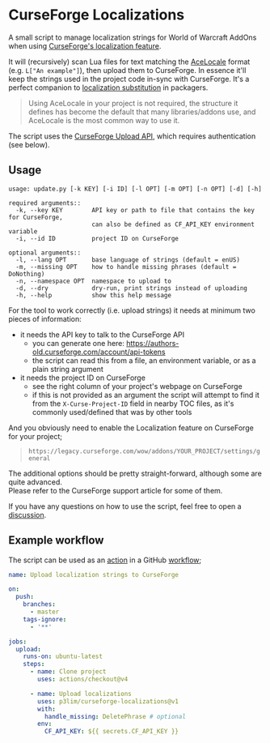 # CurseForge Localizations

A small script to manage localization strings for World of Warcraft AddOns when using [CurseForge's localization feature](https://support.curseforge.com/en/support/solutions/articles/9000197356-project-localization).

It will (recursively) scan Lua files for text matching the [AceLocale](https://www.wowace.com/projects/ace3/pages/api/ace-locale-3-0) format (e.g. `L["An example"]`), then upload them to CurseForge. In essence it'll keep the strings used in the project code in-sync with CurseForge. It's a perfect companion to [localization substitution](https://github.com/BigWigsMods/packager/wiki/Localization-Substitution) in packagers.

> Using AceLocale in your project is not required, the structure it defines has become the default that many libraries/addons use, and AceLocale is the most common way to use it.

The script uses the [CurseForge Upload API](https://support.curseforge.com/en/support/solutions/articles/9000197321-curseforge-api), which requires authentication (see below).

## Usage

```
usage: update.py [-k KEY] [-i ID] [-l OPT] [-m OPT] [-n OPT] [-d] [-h]

required arguments::
  -k, --key KEY        API key or path to file that contains the key for CurseForge,
                       can also be defined as CF_API_KEY environment variable
  -i, --id ID          project ID on CurseForge

optional arguments::
  -l, --lang OPT       base language of strings (default = enUS)
  -m, --missing OPT    how to handle missing phrases (default = DoNothing)
  -n, --namespace OPT  namespace to upload to
  -d, --dry            dry-run, print strings instead of uploading
  -h, --help           show this help message
```

For the tool to work correctly (i.e. upload strings) it needs at minimum two pieces of information:

- it needs the API key to talk to the CurseForge API
  - you can generate one here: <https://authors-old.curseforge.com/account/api-tokens>
  - the script can read this from a file, an environment variable, or as a plain string argument
- it needs the project ID on CurseForge
  - see the right column of your project's webpage on CurseForge
  - if this is not provided as an argument the script will attempt to find it from the `X-Curse-Project-ID` field in nearby TOC files, as it's commonly used/defined that was by other tools

And you obviously need to enable the Localization feature on CurseForge for your project;

> `https://legacy.curseforge.com/wow/addons/YOUR_PROJECT/settings/general`

The additional options should be pretty straight-forward, although some are quite advanced.  
Please refer to the CurseForge support article for some of them.

If you have any questions on how to use the script, feel free to open a [discussion](https://github.com/p3lim/curseforge-localizations/discussions).

## Example workflow

The script can be used as an [action](https://docs.github.com/en/actions) in a GitHub [workflow](https://docs.github.com/en/actions/writing-workflows/about-workflows);

```yaml
name: Upload localization strings to CurseForge

on:
  push:
    branches:
      - master
    tags-ignore:
      - '**'

jobs:
  upload:
    runs-on: ubuntu-latest
    steps:
      - name: Clone project
        uses: actions/checkout@v4

      - name: Upload localizations
        uses: p3lim/curseforge-localizations@v1
        with:
          handle_missing: DeletePhrase # optional
        env:
          CF_API_KEY: ${{ secrets.CF_API_KEY }}
```
